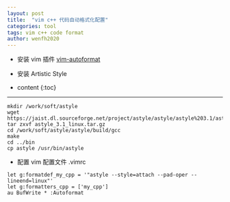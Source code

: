 ```yaml
---
layout: post
title:  "vim c++ 代码自动格式化配置"
categories: tool
tags: vim c++ code format
author: wenfh2020
---
```


* 安装 vim 插件 [vim-autoformat](https://github.com/Chiel92/vim-autoformat#default-formatprograms)
* 安装 Artistic Style



* content
{:toc}

---

```shell
mkdir /work/soft/astyle
wget https://jaist.dl.sourceforge.net/project/astyle/astyle/astyle%203.1/astyle_3.1_linux.tar.gz
tar zxvf astyle_3.1_linux.tar.gz
cd /work/soft/astyle/astyle/build/gcc
make
cd ../bin
cp astyle /usr/bin/astyle
```

* 配置 vim 配置文件 .vimrc

```shell
let g:formatdef_my_cpp = '"astyle --style=attach --pad-oper --lineend=linux"'
let g:formatters_cpp = ['my_cpp']
au BufWrite * :Autoformat
```
